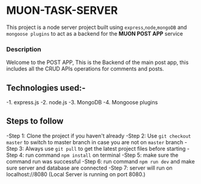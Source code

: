 # MUON-TASK-SERVER
This project is a node server project built using `express`,`node`,`mongoDB` and `mongoose plugins` to act as a backend for the **MUON POST APP** service
### Description
Welcome to the POST APP, 
This is the Backend of the main post app, this includes all the CRUD APIs operations for comments and posts.

## Technologies used:-
-1. express.js
-2. node.js
-3. MongoDB 
-4. Mongoose plugins 

## Steps to follow 
-Step 1: Clone the project if you haven't already
-Step 2: Use `git checkout master` to switch to master branch in case you are not on `master` branch
-Step 3: Always use `git pull` to get the latest project files before starting
-Step 4: run command `npm install` on terminal 
-Step 5: make sure the command run was successful
-Step 6: run command `npm run dev` and make sure server and database are connected
-Step 7: server will run on localhost://8080 (Local Server is running on port 8080.)

